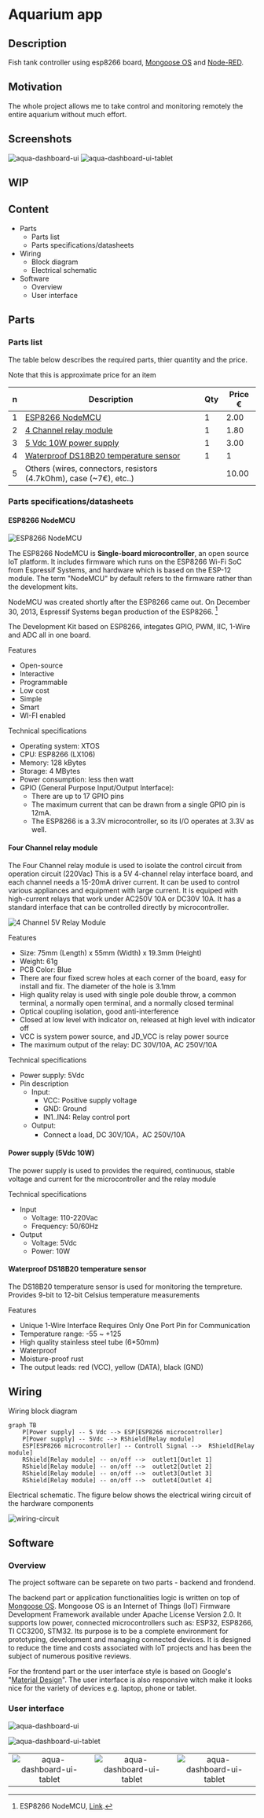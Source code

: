 # Aquarium app

## Description

Fish tank controller using esp8266 board, [Mongoose OS](https://mongoose-os.com/) and [Node-RED](https://nodered.org/).

## Motivation

The whole project allows me to take control and monitoring remotely the entire aquarium without much effort.

<!-- На аквариума трябва да се гледа като на малка екосистема, подчинена на практика на същите природни закони, както и естествените екосистеми. Но поради изключително малкия мащаб на аквариума като биотоп и относително високата гъстота на рибната популация, някои биохимични процеси могат да излязат извън контрол и да нарушат биотопния баланс на аквариума. В този случай собственика на аквариума трябва да се намеси, за да поддържа баланса, необходим както за рибите, така и за растенията.
Аква Системс ЕТ предлага на пазара конролер, който се сързва към основните компоненти на един аквариум. Продукта позволява потребителя да има контрол върху своят аквариум дори когато няма пряк достъп до него. Това би го улеснило по време на пътуване, отпуска или почивка. Продукта е лесно разпознаем на пазара със своята спецификация и пазарна цена. Не наличието на подобни продукти на пазара, прави аква контролера водеща алтернатива за потребителя.
Спецификацията на продукта го прави лесен за експлатация, а двата режима на наблюдение го прави сигурен дори по време на аварии. -->

## Screenshots

![aqua-dashboard-ui](docs/aqua-dashboard-ui-PC.PNG "Dashboard PC")
![aqua-dashboard-ui-tablet](docs/aqua-dashboard-ui-tablet.png "Dashboard Tablet")

## WIP

## Content

- Parts
  - Parts list
  - Parts specifications/datasheets
- Wiring
  - Block diagram
  - Electrical schematic
- Software
  - Overview
  - User interface

## Parts

### Parts list

The table below describes the required parts, thier quantity and the price.

Note that this is approximate price for an item

| n | Description  | Qty | Price €
| --- | --- | --- |--- |
| 1 | [ESP8266 NodeMCU](https://www.aliexpress.com/wholesale?catId=0&initiative_id=SB_20180902020830&SearchText=ESP8266+NodeMCU+V3+Lua) | 1 | 2.00 |
| 2 | [4 Channel relay module](https://www.aliexpress.com/item/TENSTAR-ROBOT-4-channel-relay-module-4-channel-relay-control-board-with-optocoupler-Relay-Output-4/32340914033.html?spm=a2g0s.9042311.0.0.27424c4dG4Srtl) | 1 | 1.80 |
| 3 | [5 Vdc 10W power supply](https://www.aliexpress.com/w/wholesale-5vdc-10w-power-supply.html?spm=2114.search0104.0.0.64f36277dlR7K4&site=glo&groupsort=1&SearchText=5vdc+10w+power+supply&SortType=price_asc&g=y&initiative_id=SC_20180902042248&needQuery=n) | 1 | 3.00 |
| 4 | [Waterproof DS18B20 temperature sensor](https://www.aliexpress.com/item/Direct-waterproof-DS18B20-digital-temperature-sensor-probe-a-large-number-of-original-spot/32675444739.html?spm=a2g0s.9042311.0.0.27424c4deelQyn) | 1 | 1 |
| 5 | Others (wires, connectors, resistors (4.7kOhm), case (~7€), etc..) |  | 10.00 |

### Parts specifications/datasheets

#### ESP8266 NodeMCU

![ESP8266 NodeMCU](/docs/ESP8266-NodeMCU-board.jpg "ESP8266 NodeMCU")

The ESP8266 NodeMCU is **Single-board microcontroller**, an open source IoT platform. It includes firmware which runs on the ESP8266 Wi-Fi SoC from Espressif Systems, and hardware which is based on the ESP-12 module. The term "NodeMCU" by default refers to the firmware rather than the development kits.

NodeMCU was created shortly after the ESP8266 came out. On December 30, 2013, Espressif Systems began production of the ESP8266. [^wiki-esp8266]

[^wiki-esp8266]: ESP8266 NodeMCU, [Link](https://en.wikipedia.org/wiki/NodeMCU).

The Development Kit based on ESP8266, integates GPIO, PWM, IIC, 1-Wire and ADC all in one board.

Features

- Open-source
- Interactive
- Programmable
- Low cost
- Simple
- Smart
- WI-FI enabled

Technical specifications

- Operating system: XTOS
- CPU: ESP8266 (LX106)
- Memory: 128 kBytes
- Storage: 4 MBytes
- Power consumption: less then watt
- GPIO (General Purpose Input/Output Interface):
  - There are up to 17 GPIO pins
  - The maximum current that can be drawn from a single GPIO pin is 12mA.
  - The ESP8266 is a 3.3V microcontroller, so its I/O operates at 3.3V as well.

#### Four Channel relay module

The Four Channel relay module is used to isolate the control circuit from operation circuit (220Vac)
This is a 5V 4-channel relay interface board, and each channel needs a 15-20mA driver current. It can be used to control various appliances and equipment with large current. It is equiped with high-current relays that work under AC250V 10A or DC30V 10A. It has a standard interface that can be controlled directly by microcontroller.

![4 Channel 5V Relay Module](/docs/relay-module-4channel-4vdc.jpg "4 Channel 5V Relay Module")

Features

- Size: 75mm (Length) x 55mm (Width) x 19.3mm (Height)
- Weight: 61g
- PCB Color: Blue
- There are four fixed screw holes at each corner of the board, easy for install and fix. The diameter of the hole is 3.1mm
- High quality relay is used with single pole double throw, a common terminal, a normally open terminal, and a normally closed terminal
- Optical coupling isolation, good anti-interference
- Closed at low level with indicator on, released at high level with indicator off
- VCC is system power source, and JD_VCC is relay power source
- The maximum output of the relay: DC 30V/10A, AC 250V/10A

Technical specifications

- Power supply: 5Vdc
- Pin description
  - Input:
    - VCC: Positive supply voltage
    - GND: Ground
    - IN1..IN4: Relay control port
  - Output:
    - Connect a load, DC 30V/10A，AC 250V/10A

#### Power supply (5Vdc 10W)

The power supply is used to provides the required, continuous, stable voltage and current for the microcontroller and the relay module

Technical specifications

- Input
  - Voltage: 110-220Vac
  - Frequency: 50/60Hz
- Output
  - Voltage: 5Vdc
  - Power: 10W

#### Waterproof DS18B20 temperature sensor

The DS18B20 temperature sensor is used for monitoring the tempreture. Provides 9-bit to 12-bit Celsius temperature measurements

Features

- Unique 1-Wire Interface Requires Only One Port Pin for Communication
- Temperature range: -55 ~ +125
- High quality stainless steel tube (6*50mm)
- Waterproof
- Moisture-proof rust
- The output leads: red (VCC), yellow (DATA), black (GND)

## Wiring

Wiring block diagram

```mermaid
graph TB
    P[Power supply] -- 5 Vdc --> ESP[ESP8266 microcontroller]
    P[Power supply] -- 5Vdc --> RShield[Relay module]
    ESP[ESP8266 microcontroller] -- Controll Signal -->  RShield[Relay module]
    RShield[Relay module] -- on/off -->  outlet1[Outlet 1]
    RShield[Relay module] -- on/off -->  outlet2[Outlet 2]
    RShield[Relay module] -- on/off -->  outlet3[Outlet 3]
    RShield[Relay module] -- on/off -->  outlet4[Outlet 4]
```

Electrical schematic. The figure below shows the electrical wiring circuit of the hardware components

![wiring-circuit](/docs/wiring-circuit-v2.PNG "wiring circuit")

## Software

### Overview

<!-- TODO: add nodered -->
The project software can be separete on two parts - backend and frondend.

The backend part or application functionalities logic is written on top of [Mongoose OS](https://mongoose-os.com/). Mongoose OS is an Internet of Things (IoT) Firmware Development Framework available under Apache License Version 2.0. It supports low power, connected microcontrollers such as: ESP32, ESP8266, TI CC3200, STM32. Its purpose is to be a complete environment for prototyping, development and managing connected devices. It is designed to reduce the time and costs associated with IoT projects and has been the subject of numerous positive reviews.

For the frontend part or the user interface style is based on Google's "[Material Design](https://material.io/)". The user interface is also responsive witch make it looks nice for the variety of devices e.g. laptop, phone or tablet.

### User interface

![aqua-dashboard-ui](docs/aqua-dashboard-ui-PC.PNG "Dashboard PC")

![aqua-dashboard-ui-tablet](docs/aqua-dashboard-ui-tablet.png "Dashboard Tablet")

|   |   |   |
|:-:|:-:|:-:|
| ![aqua-dashboard-ui-tablet](docs/aqua-dashboard-ui-phone2.jpg "Dashboard phone")  | ![aqua-dashboard-ui-tablet](docs/aqua-dashboard-ui-phone3.jpg "Dashboard phone")  | ![aqua-dashboard-ui-tablet](docs/aqua-dashboard-ui-phone1.jpg "Dashboard phone")  |


<!-- ![aqua-dashboard-ui-tablet](docs/aqua-dashboard-ui-phone2.jpg "Dashboard phone")

![aqua-dashboard-ui-tablet](docs/aqua-dashboard-ui-phone3.jpg "Dashboard phone")

![aqua-dashboard-ui-tablet](docs/aqua-dashboard-ui-phone1.jpg "Dashboard phone") -->





<!--

TODOS

##### Setup nodered and the ui

##### Setup the device software

Code timee... mmm not really just deploy

configs you may want to change
nodered on port :1880
MQTT port server :1883
MQTT WS port :1884
Additional information
Device topics
subscribe
/aqua/controls/ - toggle outlets
Publish
/aqua/deviceInfo/ - every min device info
/aqua/temp/ - every 5 min temp from the sensor
/aqua/btn/ - each time when device btn is press

repo structure organization

First of all you will need a place where to deploy the project. I am using raspberry pi, but it can be whatever else.

/aquarium/temperature/interval/5min

```json
{
    "temperature" : 24,
}
```

/aquarium/temperature/interval/60min

```json
{
    "dht_temp" : 24,
}
```

/aquarium/info/
every 5 sec

``` json
{
  "app": "demo-js",
  "fw_version": "1.0",
  "fw_id": "20171229-091640/???",
  "mac": "2E3AE82F7F70",
  "arch": "esp8266",
  "uptime": 295,
  "ram_size": 52032,
  "ram_free": 34436,
  "ram_min_free": 25616,
  "fs_size": 233681,
  "fs_free": 104416,
  "wifi": {
    "sta_ip": "192.168.0.102",
    "ap_ip": "",
    "status": "got ip",
    "ssid": "TP-LINK_44AC"
  }
```

https://github.com/mongoose-os-apps/example-arduino-onewire-js

https://startingelectronics.org/articles/arduino/switch-and-web-page-button-LED-control/

mongoose-os-libs
https://github.com/mongoose-os-libs

mos --port mqtt://192.168.0.200:1883/esp8266_2F7F70 call GPIO.Write '{"pin": 16, "value": 1}'

-->